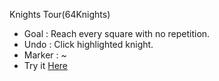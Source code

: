 Knights Tour(64Knights)
 - Goal : Reach every square with no repetition.
 - Undo : Click highlighted knight.
 - Marker : ~
 - Try it [Here](/https://sarthakshinde07.github.io/64knights/)
